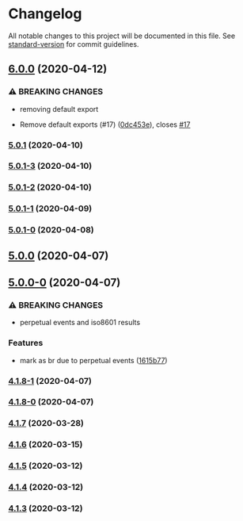 # Changelog

All notable changes to this project will be documented in this file. See [standard-version](https://github.com/conventional-changelog/standard-version) for commit guidelines.

## [6.0.0](https://github.com/doniseferi/suntimes/compare/v5.0.1...v6.0.0) (2020-04-12)


### ⚠ BREAKING CHANGES

* removing default export

* Remove default exports (#17) ([0dc453e](https://github.com/doniseferi/suntimes/commit/0dc453e50dfe05e3a155b38624e03038d7604ff3)), closes [#17](https://github.com/doniseferi/suntimes/issues/17)

### [5.0.1](https://github.com/doniseferi/suntimes/compare/v5.0.0...v5.0.1) (2020-04-10)

### [5.0.1-3](https://github.com/doniseferi/suntimes/compare/v5.0.1-2...v5.0.1-3) (2020-04-10)

### [5.0.1-2](https://github.com/doniseferi/suntimes/compare/v5.0.1-1...v5.0.1-2) (2020-04-10)

### [5.0.1-1](https://github.com/doniseferi/suntimes/compare/v5.0.1-0...v5.0.1-1) (2020-04-09)

### [5.0.1-0](https://github.com/doniseferi/suntimes/compare/v5.0.0...v5.0.1-0) (2020-04-08)

## [5.0.0](https://github.com/doniseferi/suntimes/compare/v5.0.0-0...v5.0.0) (2020-04-07)

## [5.0.0-0](https://github.com/doniseferi/suntimes/compare/v4.1.7...v5.0.0-0) (2020-04-07)


### ⚠ BREAKING CHANGES

* perpetual events and iso8601 results

### Features

* mark as br due to perpetual events ([1615b77](https://github.com/doniseferi/suntimes/commit/1615b77602e9de3aa623ebe3eefd064be4cece45))

### [4.1.8-1](https://github.com/doniseferi/suntimes/compare/v4.1.8-0...v4.1.8-1) (2020-04-07)

### [4.1.8-0](https://github.com/doniseferi/suntimes/compare/v4.1.7...v4.1.8-0) (2020-04-07)

### [4.1.7](https://github.com/doniseferi/suntimes/compare/v4.1.6...v4.1.7) (2020-03-28)

### [4.1.6](https://github.com/doniseferi/suntimes/compare/v4.1.5...v4.1.6) (2020-03-15)

### [4.1.5](https://github.com/doniseferi/suntimes/compare/v4.1.4...v4.1.5) (2020-03-12)

### [4.1.4](https://github.com/doniseferi/suntimes/compare/v4.1.2...v4.1.4) (2020-03-12)

### [4.1.3](https://github.com/doniseferi/suntimes/compare/v4.1.2...v4.1.3) (2020-03-12)
